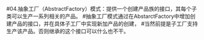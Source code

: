#04.抽象工厂（AbstractFactory）模式：提供一个创建产品族的接口，其每个子类可以生产一系列相关的产品。
#抽象工厂模式通过在AbstarctFactory中增加创建产品的接口，并在具体子工厂中实现新加产品的创建，
#当然前提是子工厂支持生产该产品。否则继承的这个接口可以什么也不干。

